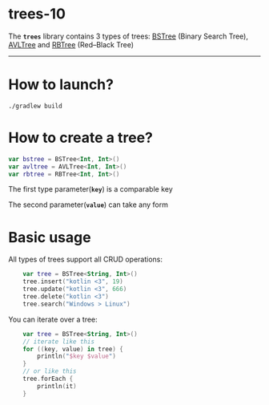 # trees-10
The **`trees`** library contains 3 types of trees: [BSTree](https://en.wikipedia.org/wiki/Binary_tree) (Binary Search Tree), [AVLTree](https://en.wikipedia.org/wiki/AVL_tree) and [RBTree](https://en.wikipedia.org/wiki/Red–black_tree) (Red–Black Tree)
___
# How to launch?
```
./gradlew build
```
# How to create a tree?
``` kotlin
var bstree = BSTree<Int, Int>()
var avltree = AVLTree<Int, Int>()
var rbtree = RBTree<Int, Int>()
```
The first type parameter(**`key`**) is a comparable key

The second parameter(**`value`**) can take any form


# Basic usage
All types of trees support all CRUD operations:
``` kotlin
    var tree = BSTree<String, Int>()
    tree.insert("kotlin <3", 19)
    tree.update("kotlin <3", 666)
    tree.delete("kotlin <3")
    tree.search("Windows > Linux")
```

You can iterate over a tree:
``` kotlin
    var tree = BSTree<String, Int>()
    // iterate like this
    for ((key, value) in tree) {
        println("$key $value")
    }
    // or like this
    tree.forEach {
        println(it)
    }

```
